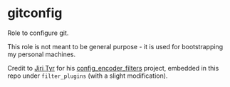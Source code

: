 # gitconfig

Role to configure git.

This role is not meant to be general purpose - it is used for bootstrapping my personal machines.

Credit to [Jiri Tyr](https://github.com/jtyr) for his [config_encoder_filters](https://github.com/jtyr/ansible-config_encoder_filters/) project, embedded in this repo under `filter_plugins` (with a slight modification).
